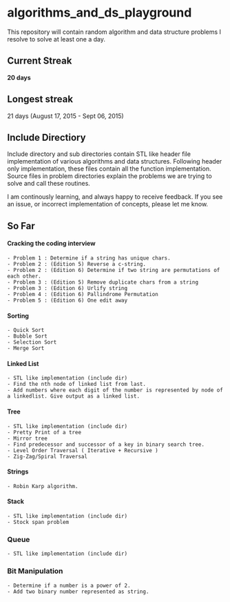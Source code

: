 # algorithms_and_ds_playground
This repository will contain random algorithm and data structure problems I resolve to solve at least one a day.

## Current Streak
**20 days**
## Longest streak
21 days (August 17, 2015 - Sept 06, 2015)

## Include Directiory
Include directory and sub directories contain STL like header file implementation of various algorithms and data structures. Following header only implementation,
these files contain all the function implementation. Source files in problem directories explain the problems we are trying to solve and call these routines.

I am continously learning, and always happy to receive feedback. If you see an issue, or incorrect implementation of concepts,
please let me know.

## So Far

#### Cracking the coding interview
    - Problem 1 : Determine if a string has unique chars.
    - Problem 2 : (Edition 5) Reverse a c-string.
    - Problem 2 : (Edition 6) Determine if two string are permutations of each other.
    - Problem 3 : (Edition 5) Remove duplicate chars from a string
    - Problem 3 : (Edition 6) Urlify string
    - Problem 4 : (Edition 6) Pallindrome Permutation
    - Problem 5 : (Edition 6) One edit away
#### Sorting
    - Quick Sort
    - Bubble Sort
    - Selection Sort
    - Merge Sort
#### Linked List
    - STL like implementation (include dir)
    - Find the nth node of linked list from last.
    - Add numbers where each digit of the number is represented by node of a linkedlist. Give output as a linked list.
#### Tree
    - STL like implementation (include dir)
    - Pretty Print of a tree
    - Mirror tree
    - Find predecessor and successor of a key in binary search tree.
    - Level Order Traversal ( Iterative + Recursive )
    - Zig-Zag/Spiral Traversal
#### Strings
    - Robin Karp algorithm.
#### Stack
    - STL like implementation (include dir)
    - Stock span problem 
### Queue
    - STL like implementation (include dir)
### Bit Manipulation
    - Determine if a number is a power of 2.
    - Add two binary number represented as string.
